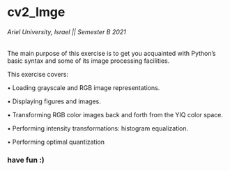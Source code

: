 # cv2_Imge

###### Ariel University, Israel || Semester B 2021

The main purpose of this exercise is to get you acquainted with Python’s basic syntax and some of its
image processing facilities. 


This exercise covers:


• Loading grayscale and RGB image representations.

• Displaying figures and images.

• Transforming RGB color images back and forth from the YIQ color space.

• Performing intensity transformations: histogram equalization.

• Performing optimal quantization


### have fun :)
